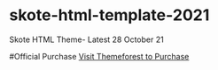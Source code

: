 # skote-html-template-2021
Skote HTML Theme- Latest 28 October 21

#Official Purchase
<a href="https://themeforest.net/item/skote-html-laravel-admin-dashboard-template/25548061">Visit Themeforest to Purchase</a>

